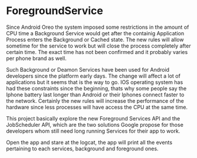 # ForegroundService
Since Android Oreo the system imposed some restrictions in the amount of CPU time a Background Service would get after the containig Application Process enters the Background or Cached state. The new rules will allow sometime for the service to work but will close the process completely after certain time. The exact time has not been confirmed and it probably varies per phone brand as well.

Such Background or Deamon Services have been used for Android developers since the platform early days. The change will affect a lot of applications but it seems that is the way to go. IOS operating system has had these constraints since the beginning, thats why some people say the Iphone battery last longer than Android or their Iphones connect faster to the network. Certainly the new rules will increase the performance of the hardware since less processes will have access the CPU at the same time.

This project basically explore the new Foreground Services API and the JobScheduler API, which are the two solutions Google propose for those developers whom still need long running Services for their app to work.

Open the app and stare at the logcat, the app will print all the events pertaining to each services, background and foreground ones.
